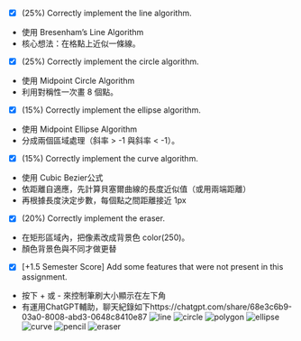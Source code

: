 - [x] (25%) Correctly implement the line algorithm.
- 使用 Bresenham’s Line Algorithm
- 核心想法：在格點上近似一條線。
- [x] (25%) Correctly implement the circle algorithm.
- 使用 Midpoint Circle Algorithm
- 利用對稱性一次畫 8 個點。
- [x] (15%) Correctly implement the ellipse algorithm.
- 使用 Midpoint Ellipse Algorithm
- 分成兩個區域處理（斜率 > -1 與斜率 < -1）。
- [x] (15%) Correctly implement the curve algorithm.
- 使用 Cubic Bezier公式
- 依距離自適應，先計算貝塞爾曲線的長度近似值（或用兩端距離）
- 再根據長度決定步數，每個點之間距離接近 1px
- [x] (20%) Correctly implement the eraser.
- 在矩形區域內，把像素改成背景色 color(250)。
- 顏色背景色與不同才做更替
- [x] [+1.5 Semester Score] Add some features that were not present in this assignment.
- 按下 + 或 - 來控制筆刷大小顯示在左下角
- 有運用ChatGPT輔助，聊天紀錄如下https://chatgpt.com/share/68e3c6b9-03a0-8008-abd3-0648c8410e87
![line](https://github.com/594coffee/Computer-Graphics-Assignments/blob/main/Lab/picture/line.png)
![circle](https://github.com/594coffee/Computer-Graphics-Assignments/blob/main/Lab/picture/circle.png)
![polygon](https://github.com/594coffee/Computer-Graphics-Assignments/blob/main/Lab/picture/polygon.png)
![ellipse](https://github.com/594coffee/Computer-Graphics-Assignments/blob/main/Lab/picture/ellipse.png)
![curve](https://github.com/594coffee/Computer-Graphics-Assignments/blob/main/Lab/picture/curve.png)
![pencil](https://github.com/594coffee/Computer-Graphics-Assignments/blob/main/Lab/picture/pencil.png)
![eraser](https://github.com/594coffee/Computer-Graphics-Assignments/blob/main/Lab/picture/eraser.png)
